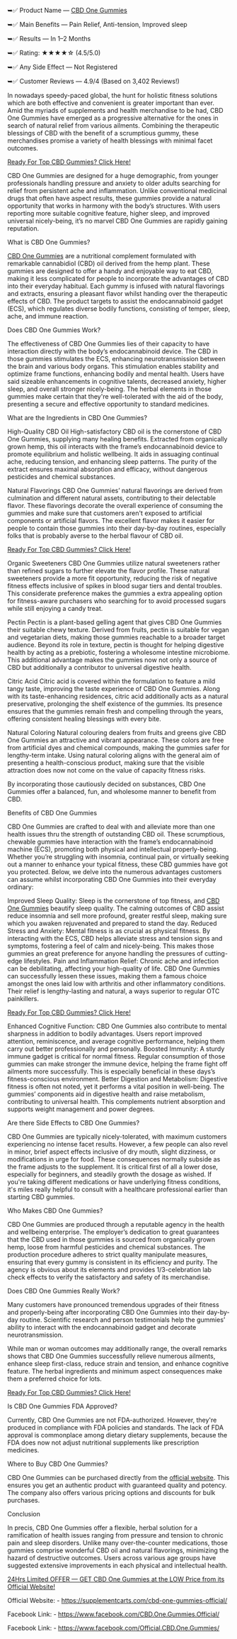 ➥✅ Product Name — [CBD One Gummies](https://supplementcarts.com/cbd-one-gummies-official/)

➥✅ Main Benefits — Pain Relief, Anti-tension, Improved sleep

➥✅ Results — In 1–2 Months

➥✅ Rating: ★★★★☆ (4.5/5.0)

➥✅ Any Side Effect — Not Registered

➥✅ Customer Reviews — 4.9/4 (Based on 3,402 Reviews!)‍

In nowadays speedy-paced global, the hunt for holistic fitness solutions which are both effective and convenient is greater important than ever. Amid the myriads of supplements and health merchandise to be had, CBD One Gummies have emerged as a progressive alternative for the ones in search of natural relief from various ailments. Combining the therapeutic blessings of CBD with the benefit of a scrumptious gummy, these merchandises promise a variety of health blessings with minimal facet outcomes.

[Ready For Top CBD Gummies? Click Here!](https://supplementcarts.com/cbd-one-gummies-official/)

CBD One Gummies are designed for a huge demographic, from younger professionals handling pressure and anxiety to older adults searching for relief from persistent ache and inflammation. Unlike conventional medicinal drugs that often have aspect results, these gummies provide a natural opportunity that works in harmony with the body’s structures. With users reporting more suitable cognitive feature, higher sleep, and improved universal nicely-being, it’s no marvel CBD One Gummies are rapidly gaining reputation.

What is CBD One Gummies?

[CBD One Gummies](https://www.facebook.com/CBD.One.Gummies.Official/
) are a nutritional complement formulated with remarkable cannabidiol (CBD) oil derived from the hemp plant. These gummies are designed to offer a handy and enjoyable way to eat CBD, making it less complicated for people to incorporate the advantages of CBD into their everyday habitual.
Each gummy is infused with natural flavorings and extracts, ensuring a pleasant flavor whilst handing over the therapeutic effects of CBD. The product targets to assist the endocannabinoid gadget (ECS), which regulates diverse bodily functions, consisting of temper, sleep, ache, and immune reaction.

Does CBD One Gummies Work?

The effectiveness of CBD One Gummies lies of their capacity to have interaction directly with the body’s endocannabinoid device. The CBD in those gummies stimulates the ECS, enhancing neurotransmission between the brain and various body organs. This stimulation enables stability and optimize frame functions, enhancing bodily and mental health.
Users have said sizeable enhancements in cognitive talents, decreased anxiety, higher sleep, and overall stronger nicely-being. The herbal elements in those gummies make certain that they're well-tolerated with the aid of the body, presenting a secure and effective opportunity to standard medicines.

What are the Ingredients in CBD One Gummies?

High-Quality CBD Oil
High-satisfactory CBD oil is the cornerstone of CBD One Gummies, supplying many healing benefits. Extracted from organically grown hemp, this oil interacts with the frame’s endocannabinoid device to promote equilibrium and holistic wellbeing. It aids in assuaging continual ache, reducing tension, and enhancing sleep patterns. The purity of the extract ensures maximal absorption and efficacy, without dangerous pesticides and chemical substances.

Natural Flavorings
CBD One Gummies’ natural flavorings are derived from culmination and different natural assets, contributing to their delectable flavor. These flavorings decorate the overall experience of consuming the gummies and make sure that customers aren't exposed to artificial components or artificial flavors. The excellent flavor makes it easier for people to contain those gummies into their day-by-day routines, especially folks that is probably averse to the herbal flavour of CBD oil.

[Ready For Top CBD Gummies? Click Here!](https://supplementcarts.com/cbd-one-gummies-official/)

Organic Sweeteners
CBD One Gummies utilize natural sweeteners rather than refined sugars to further elevate the flavor profile. These natural sweeteners provide a more fit opportunity, reducing the risk of negative fitness effects inclusive of spikes in blood sugar tiers and dental troubles. This considerate preference makes the gummies a extra appealing option for fitness-aware purchasers who searching for to avoid processed sugars while still enjoying a candy treat.

Pectin
Pectin is a plant-based gelling agent that gives CBD One Gummies their suitable chewy texture. Derived from fruits, pectin is suitable for vegan and vegetarian diets, making those gummies reachable to a broader target audience. Beyond its role in texture, pectin is thought for helping digestive health by acting as a prebiotic, fostering a wholesome intestine microbiome. This additional advantage makes the gummies now not only a source of CBD but additionally a contributor to universal digestive health.

Citric Acid
Citric acid is covered within the formulation to feature a mild tangy taste, improving the taste experience of CBD One Gummies. Along with its taste-enhancing residences, citric acid additionally acts as a natural preservative, prolonging the shelf existence of the gummies. Its presence ensures that the gummies remain fresh and compelling through the years, offering consistent healing blessings with every bite.

Natural Coloring
Natural colouring dealers from fruits and greens give CBD One Gummies an attractive and vibrant appearance. These colors are free from artificial dyes and chemical compounds, making the gummies safer for lengthy-term intake. Using natural coloring aligns with the general aim of presenting a health-conscious product, making sure that the visible attraction does now not come on the value of capacity fitness risks.

By incorporating those cautiously decided on substances, CBD One Gummies offer a balanced, fun, and wholesome manner to benefit from CBD.

Benefits of CBD One Gummies

CBD One Gummies are crafted to deal with and alleviate more than one health issues thru the strength of outstanding CBD oil. These scrumptious, chewable gummies have interaction with the frame’s endocannabinoid machine (ECS), promoting both physical and intellectual properly-being. Whether you’re struggling with insomnia, continual pain, or virtually seeking out a manner to enhance your typical fitness, these CBD gummies have got you protected. Below, we delve into the numerous advantages customers can assume whilst incorporating CBD One Gummies into their everyday ordinary:

Improved Sleep Quality: Sleep is the cornerstone of top fitness, and [CBD One Gummies](https://www.facebook.com/Official.CBD.One.Gummies/) beautify sleep quality. The calming outcomes of CBD assist reduce insomnia and sell more profound, greater restful sleep, making sure which you awaken rejuvenated and prepared to stand the day.
Reduced Stress and Anxiety: Mental fitness is as crucial as physical fitness. By interacting with the ECS, CBD helps alleviate stress and tension signs and symptoms, fostering a feel of calm and nicely-being. This makes those gummies an great preference for anyone handling the pressures of cutting-edge lifestyles.
Pain and Inflammation Relief: Chronic ache and infection can be debilitating, affecting your high-quality of life. CBD One Gummies can successfully lessen these issues, making them a famous choice amongst the ones laid low with arthritis and other inflammatory conditions. Their relief is lengthy-lasting and natural, a ways superior to regular OTC painkillers.

[Ready For Top CBD Gummies? Click Here!](https://supplementcarts.com/cbd-one-gummies-official/)

Enhanced Cognitive Function: CBD One Gummies also contribute to mental sharpness in addition to bodily advantages. Users report improved attention, reminiscence, and average cognitive performance, helping them carry out better professionally and personally.
Boosted Immunity: A sturdy immune gadget is critical for normal fitness. Regular consumption of those gummies can make stronger the immune device, helping the frame fight off ailments more successfully. This is especially beneficial in these days’s fitness-conscious environment.
Better Digestion and Metabolism: Digestive fitness is often not noted, yet it performs a vital position in well-being. The gummies’ components aid in digestive health and raise metabolism, contributing to universal health. This complements nutrient absorption and supports weight management and power degrees.

Are there Side Effects to CBD One Gummies?

CBD One Gummies are typically nicely-tolerated, with maximum customers experiencing no intense facet results. However, a few people can also revel in minor, brief aspect effects inclusive of dry mouth, slight dizziness, or modifications in urge for food. These consequences normally subside as the frame adjusts to the supplement.
It is critical first of all a lower dose, especially for beginners, and steadily growth the dosage as wished. If you're taking different medications or have underlying fitness conditions, it's miles really helpful to consult with a healthcare professional earlier than starting CBD gummies.

Who Makes CBD One Gummies?

CBD One Gummies are produced through a reputable agency in the health and wellbeing enterprise. The employer’s dedication to great guarantees that the CBD used in those gummies is sourced from organically grown hemp, loose from harmful pesticides and chemical substances.
The production procedure adheres to strict quality manipulate measures, ensuring that every gummy is consistent in its efficiency and purity. The agency is obvious about its elements and provides 1/3-celebration lab check effects to verify the satisfactory and safety of its merchandise.

Does CBD One Gummies Really Work?

Many customers have pronounced tremendous upgrades of their fitness and properly-being after incorporating CBD One Gummies into their day-by-day routine. Scientific research and person testimonials help the gummies’ ability to interact with the endocannabinoid gadget and decorate neurotransmission.

While man or woman outcomes may additionally range, the overall remarks shows that CBD One Gummies successfully relieve numerous ailments, enhance sleep first-class, reduce strain and tension, and enhance cognitive feature. The herbal ingredients and minimum aspect consequences make them a preferred choice for lots.

[Ready For Top CBD Gummies? Click Here!](https://supplementcarts.com/cbd-one-gummies-official/)

Is CBD One Gummies FDA Approved?

Currently, CBD One Gummies are not FDA-authorized. However, they're produced in compliance with FDA policies and standards. The lack of FDA approval is commonplace among dietary dietary supplements, because the FDA does now not adjust nutritional supplements like prescription medicines.

Where to Buy CBD One Gummies?

CBD One Gummies can be purchased directly from the [official website](https://supplementcarts.com/cbd-one-gummies-official/). This ensures you get an authentic product with guaranteed quality and potency. The company also offers various pricing options and discounts for bulk purchases.

Conclusion

In precis, CBD One Gummies offer a flexible, herbal solution for a ramification of health issues ranging from pressure and tension to chronic pain and sleep disorders. Unlike many over-the-counter medications, those gummies comprise wonderful CBD oil and natural flavorings, minimizing the hazard of destructive outcomes. Users across various age groups have suggested extensive improvements in each physical and intellectual health.

[24Hrs Limited OFFER — GET CBD One Gummies at the LOW Price from its Official Website!](https://supplementcarts.com/cbd-one-gummies-official/)

Official Website: - https://supplementcarts.com/cbd-one-gummies-official/

Facebook Link: - https://www.facebook.com/CBD.One.Gummies.Official/

Facebook Link: - https://www.facebook.com/Official.CBD.One.Gummies/
